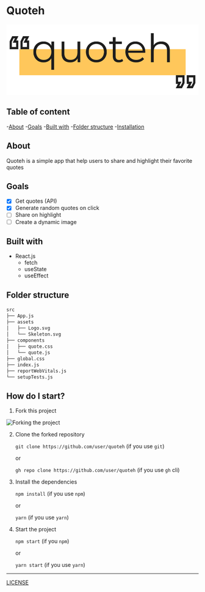 # Quoteh

![Quoteh](./src/assets/Logo.svg)

## Table of content

-[About](#about)
-[Goals](#goals)
-[Built with](#built-with)
-[Folder structure](#folder-structure)
-[Installation](#how-do-i-start)

## About

Quoteh is a simple app that help users to share and highlight their favorite quotes

## Goals

- [X] Get quotes (API)
- [X] Generate random quotes on click
- [ ] Share on highlight 
- [ ] Create a dynamic image

## Built with

- React.js
  - fetch
  - useState
  - useEffect

## Folder structure

```
src
├── App.js
├── assets
│   ├── Logo.svg
│   └── Skeleton.svg
├── components
│   ├── quote.css
│   └── quote.js
├── global.css
├── index.js
├── reportWebVitals.js
└── setupTests.js
```

## How do I start?

1. Fork this project

![Forking the project](https://camo.githubusercontent.com/6f03010c651d060f8b7cfc17da7098c1757c4ead/68747470733a2f2f6669727374636f6e747269627574696f6e732e6769746875622e696f2f6173736574732f526561646d652f666f726b2e706e67)

2. Clone the forked repository

    `git clone https://github.com/user/quoteh` (if you use `git`)

    or

    `gh repo clone https://github.com/user/quoteh` (if you use `gh` cli)

3. Install the dependencies

    `npm install` (if you use `npm`)

    or

    `yarn` (if you use   `yarn`)

4. Start the project

    `npm start` (if you `npm`)

    or

    `yarn start` (if you use `yarn`)

---

[LICENSE](./LICENSE)
